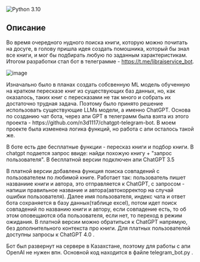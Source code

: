 ![Python 3.10](https://img.shields.io/badge/python-3.9-green.svg)

## Описание
Во время очередного нудного поиска книги, которую можно почитать на досуге, в голову пришла идея создать помошника, который бы знал все книги, и мог бы подбирать любую по заданным характеристикам. Итогом разработки стал бот в телеграмме - https://t.me/libraiservice_bot.

![image](https://github.com/user-attachments/assets/0074a3c5-2551-4e3b-8dbf-657b91c32ff3)

<p>Изначально было в планах создать собсвенную ML модель обученную на кратком пересказе книг из существующих баз данных, но, как оказалось, таких книг с пересказами не так много и собрать их достаточно трудная задача. Поэтому было принято решение использовать существующие LLMs модели,
а именно ChatGPT. Основа по созданию чат бота, через апи GPT в телеграмм была взята из этого проекта - https://github.com/n3d1117/chatgpt-telegram-bot. В моем проекте была изменена логика функций, но работа с апи осталось такой же.</p>
<p>В боте есть две бесплатные функции - пересказ книги и подбор книги. В chatgpt подается запрос ввиде: найди похожую книгу + "запрос пользователя". В бесплатной версии подключен апи ChatGPT 3.5</p>
<p>В платной версии добавлена функция поиска совпадений с пользователем по любимой книге. Работает так: пользователь пишет названиие книги и автора, это отправляется к ChatGPT, с запросом - напиши правильное название и автора(автокорректор на случай ошибки пользователя). Далее
имя пользователя, индекс чата и ответ бота сохраняется в базу данных(таблице excel), потом идет поиск совпадений по названию книги и автору, если совпадение есть, то об этом оповещаются оба пользователя, если нет, то переход в режим ожидания. В платной версии можно обратиться к ChatGPT напрямую, без дополнительного контекста
про книги. Для платных пользователей доступны запросы к ChatGPT 4.0 .</p>
<p>Бот был развернут на сервере в Казахстане, поэтому для работы с апи OpenAI не нужен впн. Основной код находится в файле telegram_bot.py .</p>

